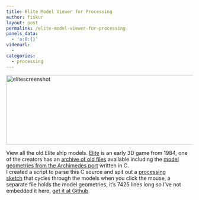 ```yaml
---
title: Elite Model Viewer for Processing
author: fiskur
layout: post
permalink: /elite-model-viewer-for-processing
panels_data:
  - 'a:0:{}'
videourl:
  - 
categories:
  - processing
---
```


<img class="alignnone size-large wp-image-82" alt="elitescreenshot" src="http://fiskur.eu/wp-content/uploads/2013/12/elitescreenshot-1024x266.png" width="720" height="187" />

View all the old Elite ship models. <a href="http://en.wikipedia.org/wiki/Elite_(video_game)" target="_blank">Elite</a> is an early 3D game from 1984, one of the creators has an <a href="http://www.iancgbell.clara.net/elite/archive/index.htm" target="_blank">archive of old files</a> available including the <a href="http://www.iancgbell.clara.net/elite/archive/a/b5052480.zip" target="_blank">model geometries from the </a><a href="http://en.wikipedia.org/wiki/Acorn_Archimedes" target="_blank">Archimedes port</a> written in C.  
I created a script to parse this C source and spit out a <a href="http://processing.org/" target="_blank">processing sketch</a> that cycles through the models when you click the mouse, a separate file holds the model geometries, it&#8217;s 7425 lines long so I&#8217;ve not embedded it here, <a href="https://gist.github.com/fiskurgit/7229079" target="_blank">get it at Github</a>.

<script src="https://gist.github.com/fiskurgit/7229093.js"></script>

  
